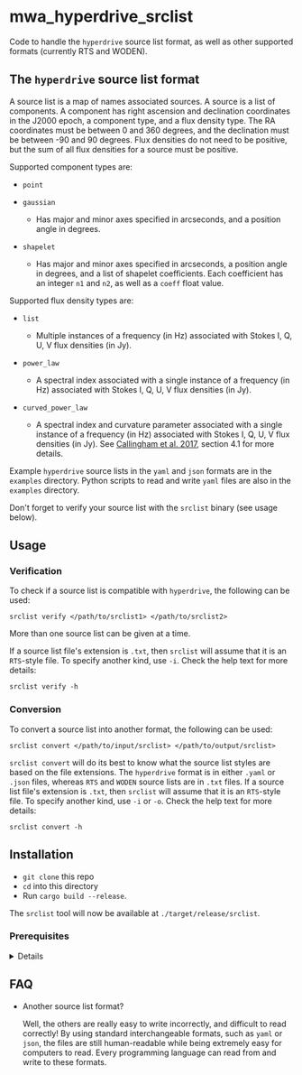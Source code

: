 # mwa_hyperdrive_srclist

Code to handle the `hyperdrive` source list format, as well as other supported
formats (currently RTS and WODEN).

## The `hyperdrive` source list format

A source list is a map of names associated sources. A source is a list of
components. A component has right ascension and declination coordinates in the
J2000 epoch, a component type, and a flux density type. The RA coordinates must
be between 0 and 360 degrees, and the declination must be between -90 and 90
degrees. Flux densities do not need to be positive, but the sum of all flux
densities for a source must be positive.

Supported component types are:
- `point`

- `gaussian`
  - Has major and minor axes specified in arcseconds, and a position angle in
    degrees.

- `shapelet`
  - Has major and minor axes specified in arcseconds, a position angle in
    degrees, and a list of shapelet coefficients. Each coefficient has an
    integer `n1` and `n2`, as well as a `coeff` float value.

Supported flux density types are:
- `list`
  - Multiple instances of a frequency (in Hz) associated with Stokes I, Q, U, V
    flux densities (in Jy).

- `power_law`
  - A spectral index associated with a single instance of a frequency (in Hz)
    associated with Stokes I, Q, U, V flux densities (in Jy).

- `curved_power_law`
  - A spectral index and curvature parameter associated with a single instance
    of a frequency (in Hz) associated with Stokes I, Q, U, V flux densities (in
    Jy). See [Callingham et al.
    2017](https://ui.adsabs.harvard.edu/abs/2017ApJ...836..174C/abstract),
    section 4.1 for more details.

Example `hyperdrive` source lists in the `yaml` and `json` formats are in the
`examples` directory. Python scripts to read and write `yaml` files are also in
the `examples` directory.

Don't forget to verify your source list with the `srclist` binary (see usage
below).

## Usage
### Verification
To check if a source list is compatible with `hyperdrive`, the following can be
used:

    srclist verify </path/to/srclist1> </path/to/srclist2>

More than one source list can be given at a time.

If a source list file's extension is `.txt`, then `srclist` will assume that it
is an `RTS`-style file. To specify another kind, use `-i`. Check the help text
for more details:

    srclist verify -h

### Conversion
To convert a source list into another format, the following can be used:

    srclist convert </path/to/input/srclist> </path/to/output/srclist>
    
`srclist convert` will do its best to know what the source list styles are based
on the file extensions. The `hyperdrive` format is in either `.yaml` or `.json`
files, whereas `RTS` and `WODEN` source lists are in `.txt` files. If a source
list file's extension is `.txt`, then `srclist` will assume that it is an
`RTS`-style file. To specify another kind, use `-i` or `-o`. Check the help text
for more details:

    srclist convert -h

## Installation
- `git clone` this repo
- `cd` into this directory
- Run `cargo build --release`.

The `srclist` tool will now be available at `./target/release/srclist`.

### Prerequisites
<details>

- A Rust compiler with a version >= 1.42.0

  `https://www.rust-lang.org/tools/install`

- [cfitsio](https://heasarc.gsfc.nasa.gov/docs/software/fitsio/)
  - Ubuntu: `libcfitsio-dev`
  - Arch: `cfitsio`
  - Library and include dirs can be specified manually with CFITSIO_LIB and
    CFITSIO_INC
  - If not specified, `pkg-config` is used to find the library.

- [ERFA](https://github.com/liberfa/erfa)
  - Ubuntu: `liberfa-dev`
  - Arch: AUR package `erfa`
  - Library and include dirs can be specified manually with ERFA_LIB and
    ERFA_INC
  - If not specified, `pkg-config` is used to find the library.

- libclang
  - Ubuntu: `libclang-dev`
  - Arch: `clang`

To compile a library statically, use e.g. `ERFA_STATIC=1`. To compile all
libraries statically, use `PKG_CONFIG_ALL_STATIC=1`. </details>

## FAQ
- Another source list format?

    Well, the others are really easy to write incorrectly, and difficult to read
    correctly! By using standard interchangeable formats, such as `yaml` or
    `json`, the files are still human-readable while being extremely easy for
    computers to read. Every programming language can read from and write to
    these formats.
